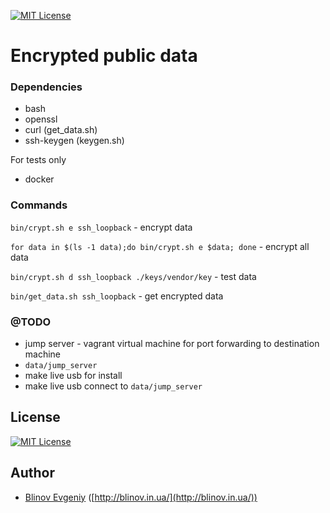 [![MIT License][license-image]][license-url]

Encrypted public data
================

### Dependencies

- bash
- openssl
- curl (get_data.sh)
- ssh-keygen (keygen.sh)

For tests only

- docker

### Commands

`bin/crypt.sh e ssh_loopback` - encrypt data

`for data in $(ls -1 data);do bin/crypt.sh e $data; done`  - encrypt all data

`bin/crypt.sh d ssh_loopback ./keys/vendor/key` - test data

`bin/get_data.sh ssh_loopback` - get encrypted data

### @TODO

- jump server - vagrant virtual machine for port forwarding to destination machine
- `data/jump_server`
- make live usb for install
- make live usb connect to `data/jump_server`

## License

[![MIT License][license-image]][license-url]

## Author

- [Blinov Evgeniy](mailto:evgeniy_blinov@mail.ru) ([http://blinov.in.ua/](http://blinov.in.ua/))

[license-image]: http://img.shields.io/badge/license-MIT-blue.svg?style=flat
[license-url]: LICENSE
